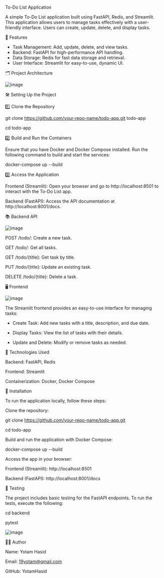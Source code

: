 To-Do List Application

A simple To-Do List application built using FastAPI, Redis, and Streamlit. This application allows users to manage tasks effectively with a user-friendly interface. Users can create, update, delete, and display tasks.

🚀 Features
- Task Management: Add, update, delete, and view tasks.
- Backend: FastAPI for high-performance API handling.
- Data Storage: Redis for fast data storage and retrieval.
- User Interface: Streamlit for easy-to-use, dynamic UI.

🗂️ Project Architecture


![image](https://github.com/user-attachments/assets/9918b627-3b59-4195-9136-41c10fb28e88)




🛠️ Setting Up the Project


1️⃣ Clone the Repository


git clone https://github.com/your-repo-name/todo-app.git todo-app


cd todo-app


2️⃣ Build and Run the Containers


Ensure that you have Docker and Docker Compose installed. Run the following command to build and start the services:


docker-compose up --build


3️⃣ Access the Application


Frontend (Streamlit): Open your browser and go to http://localhost:8501 to interact with the To-Do List app.


Backend (FastAPI): Access the API documentation at http://localhost:8001/docs.


📚 Backend API


![image](https://github.com/user-attachments/assets/36093588-b136-477a-bede-188a9ad7b807)


POST /todo/: Create a new task.


GET /todo/: Get all tasks.


GET /todo/{title}: Get task by title.


PUT /todo/{title}: Update an existing task.


DELETE /todo/{title}: Delete a task.


🖥️ Frontend

![image](https://github.com/user-attachments/assets/d396063d-e499-41f7-9229-3353618b74a9)



The Streamlit frontend provides an easy-to-use interface for managing tasks:


- Create Task: Add new tasks with a title, description, and due date.

  
- Display Tasks: View the list of tasks with their details.

  
- Update and Delete: Modify or remove tasks as needed.

  
🔧 Technologies Used


Backend: FastAPI, Redis


Frontend: Streamlit


Containerization: Docker, Docker Compose


📑 Installation


To run the application locally, follow these steps:


Clone the repository:


git clone https://github.com/your-repo-name/todo-app.git


cd todo-app

Build and run the application with Docker Compose:


docker-compose up --build

Access the app in your browser:


Frontend (Streamlit): http://localhost:8501


Backend (FastAPI): http://localhost:8001/docs


🧪 Testing


The project includes basic testing for the FastAPI endpoints. To run the tests, execute the following:

cd backend


pytest


![image](https://github.com/user-attachments/assets/00197ae9-afef-4d05-93a1-928d6f90ceb0)


👨‍💻 Author


Name: Yotam Hasid


Email: 19yotam@gmail.com


GitHub: YotamHasid
